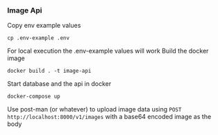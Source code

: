 ### Image Api

Copy env example values

`cp .env-example .env`

For local execution the .env-example values will work
Build the docker image

`docker build . -t image-api`

Start database and the api in docker

`docker-compose up`

Use post-man (or whatever) to upload image data using
`POST http://localhost:8000/v1/images`
with a base64 encoded image as the body
